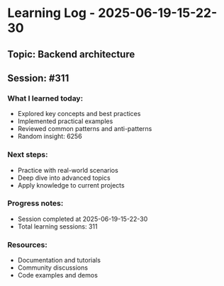 # Learning Log - 2025-06-19-15-22-30

## Topic: Backend architecture
## Session: #311

### What I learned today:
- Explored key concepts and best practices
- Implemented practical examples  
- Reviewed common patterns and anti-patterns
- Random insight: 6256

### Next steps:
- Practice with real-world scenarios
- Deep dive into advanced topics
- Apply knowledge to current projects

### Progress notes:
- Session completed at 2025-06-19-15-22-30
- Total learning sessions: 311

### Resources:
- Documentation and tutorials
- Community discussions
- Code examples and demos

